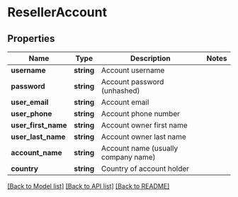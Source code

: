 # ResellerAccount

## Properties
Name | Type | Description | Notes
------------ | ------------- | ------------- | -------------
**username** | **string** | Account username | 
**password** | **string** | Account password (unhashed) | 
**user_email** | **string** | Account email | 
**user_phone** | **string** | Account phone number | 
**user_first_name** | **string** | Account owner first name | 
**user_last_name** | **string** | Account owner last name | 
**account_name** | **string** | Account name (usually company name) | 
**country** | **string** | Country of account holder | 

[[Back to Model list]](../../README.md#documentation-for-models) [[Back to API list]](../../README.md#documentation-for-api-endpoints) [[Back to README]](../../README.md)


